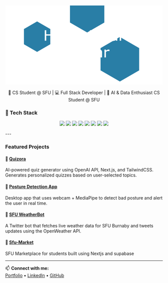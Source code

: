 ![alt text](./images/Title_top.png)

<p align="center">
  🚀 CS Student @ SFU | 💻 Full Stack Developer | 🤖 AI & Data Enthusiast
   CS Student @ SFU 
</p>

### 🔧 Tech Stack

<p align="center">
  <img src="https://img.shields.io/badge/Code-JavaScript-informational?style=flat&logo=javascript" />
  <img src="https://img.shields.io/badge/Code-Python-informational?style=flat&logo=python" />
  <img src="https://img.shields.io/badge/Frontend-React-informational?style=flat&logo=react" />
  <img src="https://img.shields.io/badge/Backend-Node.js-informational?style=flat&logo=node.js" />
  <img src="https://img.shields.io/badge/Backend-Flask-informational?style=flat&logo=flask" />
  <img src="https://img.shields.io/badge/Styling-TailwindCSS-informational?style=flat&logo=tailwind-css" />
  <img src="https://img.shields.io/badge/Database-PostgreSQL-informational?style=flat&logo=postgresql" />
  <img src="https://img.shields.io/badge/Tools-Docker-informational?style=flat&logo=docker" />
</p>
---

###  Featured Projects

#### 🔹 [Quizora](https://github.com/AmarKoonar/quizora)
AI-powered quiz generator using OpenAI API, Next.js, and TailwindCSS. Generates personalized quizzes based on user-selected topics.

#### 🔹 [Posture Detection App](https://github.com/AmarKoonar/posture_corrector)
Desktop app that uses webcam + MediaPipe to detect bad posture and alert the user in real time.

#### 🔹 [SFU WeatherBot](https://github.com/AmarKoonar/SFU-weather-twitter-bot)
A Twitter bot that fetches live weather data for SFU Burnaby and tweets updates using the OpenWeather API.
#### 🔹 [Sfu-Market](https://github.com/AmarKoonar/Sfu-Market)
 SFU Marketplace for students built using Nextjs and supabase


---

📫 **Connect with me:**  
[Portfolio](https://amarkoonar.github.io/) • [LinkedIn](https://www.linkedin.com/in/amar-koonar-36a186365/) • [GitHub](https://github.com/amarkoonar)